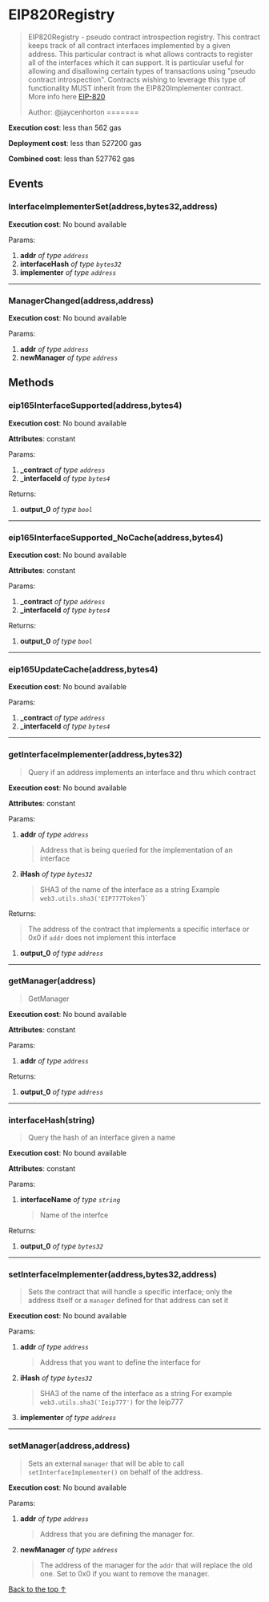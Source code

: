 # EIP820Registry

> EIP820Registry - pseudo contract introspection registry. This contract keeps track of all contract interfaces implemented by a given address. This particular contract is what allows contracts to register all of  the interfaces which it can support. It is particular useful for allowing and  disallowing certain types of transactions using "pseudo contract introspection".  Contracts wishing to leverage this type of functionality MUST inherit from the EIP820Implementer contract. More info here [EIP-820](https://github.com/ethereum/EIPs/issues/820)
>
> Author: @jaycenhorton
=======



**Execution cost**: less than 562 gas

**Deployment cost**: less than 527200 gas

**Combined cost**: less than 527762 gas


## Events
### InterfaceImplementerSet(address,bytes32,address)


**Execution cost**: No bound available


Params:

1. **addr** *of type `address`*
2. **interfaceHash** *of type `bytes32`*
3. **implementer** *of type `address`*

--- 
### ManagerChanged(address,address)


**Execution cost**: No bound available


Params:

1. **addr** *of type `address`*
2. **newManager** *of type `address`*


## Methods
### eip165InterfaceSupported(address,bytes4)


**Execution cost**: No bound available

**Attributes**: constant


Params:

1. **_contract** *of type `address`*
2. **_interfaceId** *of type `bytes4`*

Returns:


1. **output_0** *of type `bool`*

--- 
### eip165InterfaceSupported_NoCache(address,bytes4)


**Execution cost**: No bound available

**Attributes**: constant


Params:

1. **_contract** *of type `address`*
2. **_interfaceId** *of type `bytes4`*

Returns:


1. **output_0** *of type `bool`*

--- 
### eip165UpdateCache(address,bytes4)


**Execution cost**: No bound available


Params:

1. **_contract** *of type `address`*
2. **_interfaceId** *of type `bytes4`*


--- 
### getInterfaceImplementer(address,bytes32)
>
>Query if an address implements an interface and thru which contract


**Execution cost**: No bound available

**Attributes**: constant


Params:

1. **addr** *of type `address`*

    > Address that is being queried for the implementation of an interface

2. **iHash** *of type `bytes32`*

    > SHA3 of the name of the interface as a string  Example `web3.utils.sha3('EIP777Token`')`


Returns:

> The address of the contract that implements a specific interface  or 0x0 if `addr` does not implement this interface

1. **output_0** *of type `address`*

--- 
### getManager(address)
>
>GetManager


**Execution cost**: No bound available

**Attributes**: constant


Params:

1. **addr** *of type `address`*

Returns:


1. **output_0** *of type `address`*

--- 
### interfaceHash(string)
>
>Query the hash of an interface given a name


**Execution cost**: No bound available

**Attributes**: constant


Params:

1. **interfaceName** *of type `string`*

    > Name of the interfce


Returns:


1. **output_0** *of type `bytes32`*

--- 
### setInterfaceImplementer(address,bytes32,address)
>
>Sets the contract that will handle a specific interface; only  the address itself or a `manager` defined for that address can set it


**Execution cost**: No bound available


Params:

1. **addr** *of type `address`*

    > Address that you want to define the interface for

2. **iHash** *of type `bytes32`*

    > SHA3 of the name of the interface as a string  For example `web3.utils.sha3('Ieip777')` for the Ieip777

3. **implementer** *of type `address`*


--- 
### setManager(address,address)
>
>Sets an external `manager` that will be able to call `setInterfaceImplementer()`  on behalf of the address.


**Execution cost**: No bound available


Params:

1. **addr** *of type `address`*

    > Address that you are defining the manager for.

2. **newManager** *of type `address`*

    > The address of the manager for the `addr` that will replace  the old one.  Set to 0x0 if you want to remove the manager.



[Back to the top ↑](#eip820registry)
